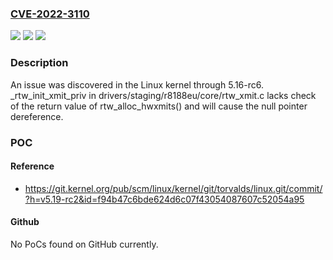 ### [CVE-2022-3110](https://cve.mitre.org/cgi-bin/cvename.cgi?name=CVE-2022-3110)
![](https://img.shields.io/static/v1?label=Product&message=Kernel&color=blue)
![](https://img.shields.io/static/v1?label=Version&message=Linux%205.16-rc6%20&color=brightgreen)
![](https://img.shields.io/static/v1?label=Vulnerability&message=CWE-476&color=brightgreen)

### Description

An issue was discovered in the Linux kernel through 5.16-rc6. _rtw_init_xmit_priv in drivers/staging/r8188eu/core/rtw_xmit.c lacks check of the return value of rtw_alloc_hwxmits() and will cause the null pointer dereference.

### POC

#### Reference
- https://git.kernel.org/pub/scm/linux/kernel/git/torvalds/linux.git/commit/?h=v5.19-rc2&id=f94b47c6bde624d6c07f43054087607c52054a95

#### Github
No PoCs found on GitHub currently.

